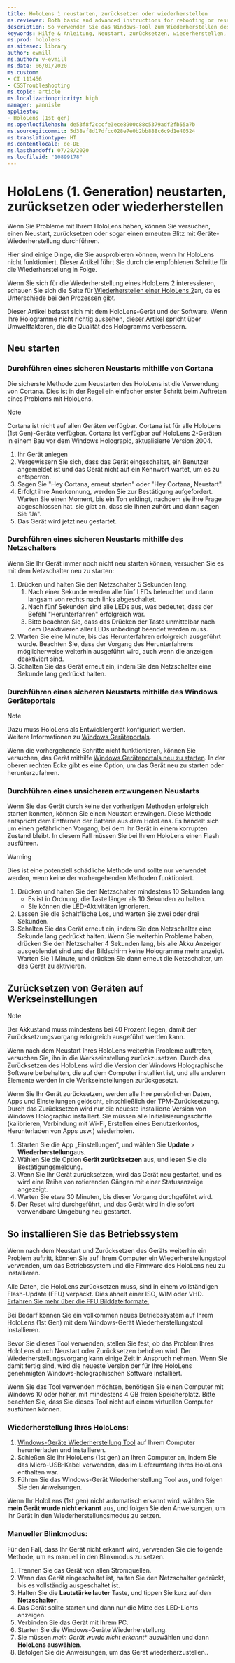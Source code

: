 ```yaml
---
title: HoloLens 1 neustarten, zurücksetzen oder wiederherstellen
ms.reviewer: Both basic and advanced instructions for rebooting or resetting your HoloLens.
description: So verwenden Sie das Windows-Tool zum Wiederherstellen des Geräts, um ein Bild durch Flash zu HoloLens 1st Gen auszuführen.
keywords: Hilfe & Anleitung, Neustart, zurücksetzen, wiederherstellen, Kaltstart, Warmstart, Energiezyklus, HoloLens, Herunterfahren, wdrt, Windows Device Recovery Tool
ms.prod: hololens
ms.sitesec: library
author: evmill
ms.author: v-evmill
ms.date: 06/01/2020
ms.custom:
- CI 111456
- CSSTroubleshooting
ms.topic: article
ms.localizationpriority: high
manager: yannisle
appliesto:
- HoloLens (1st gen)
ms.openlocfilehash: de53f8f2cccfe3ece8900c88c5379adf2fb55a7b
ms.sourcegitcommit: 5d38af8d17dfcc028e7e0b2bb888c6c9d1e40524
ms.translationtype: HT
ms.contentlocale: de-DE
ms.lasthandoff: 07/28/2020
ms.locfileid: "10899178"
---
```

# HoloLens (1. Generation) neustarten, zurücksetzen oder wiederherstellen

Wenn Sie Probleme mit Ihrem HoloLens haben, können Sie versuchen, einen Neustart, zurücksetzen oder sogar einen erneuten Blitz mit Geräte-Wiederherstellung durchführen.

Hier sind einige Dinge, die Sie ausprobieren können, wenn Ihr HoloLens nicht funktioniert.  Dieser Artikel führt Sie durch die empfohlenen Schritte für die Wiederherstellung in Folge.

Wenn Sie sich für die Wiederherstellung eines HoloLens 2 interessieren, schauen Sie sich die Seite für [Wiederherstellen einer HoloLens 2](https://docs.microsoft.com/hololens/hololens-recovery)an, da es Unterschiede bei den Prozessen gibt.

Dieser Artikel befasst sich mit dem HoloLens-Gerät und der Software. Wenn Ihre Hologramme nicht richtig aussehen, [dieser Artikel](hololens-environment-considerations.md) spricht über Umweltfaktoren, die die Qualität des Hologramms verbessern.

## Neu starten

### Durchführen eines sicheren Neustarts mithilfe von Cortana

Die sicherste Methode zum Neustarten des HoloLens ist die Verwendung von Cortana. Dies ist in der Regel ein einfacher erster Schritt beim Auftreten eines Problems mit HoloLens. 

> [!NOTE]
> Cortana ist nicht auf allen Geräten verfügbar. Cortana ist für alle HoloLens (1st Gen)-Geräte verfügbar.
> Cortana ist verfügbar auf HoloLens 2-Geräten in einem Bau vor dem Windows Holograpic, aktualisierte Version 2004.

1. Ihr Gerät anlegen
1. Vergewissern Sie sich, dass das Gerät eingeschaltet, ein Benutzer angemeldet ist und das Gerät nicht auf ein Kennwort wartet, um es zu entsperren.
1. Sagen Sie "Hey Cortana, erneut starten" oder "Hey Cortana, Neustart".
1. Erfolgt ihre Anerkennung, werden Sie zur Bestätigung aufgefordert.  Warten Sie einen Moment, bis ein Ton erklingt, nachdem sie ihre Frage abgeschlossen hat. sie gibt an, dass sie Ihnen zuhört und dann sagen Sie "Ja".
1. Das Gerät wird jetzt neu gestartet.

### Durchführen eines sicheren Neustarts mithilfe des Netzschalters

Wenn Sie Ihr Gerät immer noch nicht neu starten können, versuchen Sie es mit dem Netzschalter neu zu starten:

1. Drücken und halten Sie den Netzschalter 5 Sekunden lang.
   1. Nach einer Sekunde werden alle fünf LEDs beleuchtet und dann langsam von rechts nach links abgeschaltet.
   1. Nach fünf Sekunden sind alle LEDs aus, was bedeutet, dass der Befehl "Herunterfahren" erfolgreich war.
   1. Bitte beachten Sie, dass das Drücken der Taste unmittelbar nach dem Deaktivieren aller LEDs unbedingt beendet werden muss.
1. Warten Sie eine Minute, bis das Herunterfahren erfolgreich ausgeführt wurde. Beachten Sie, dass der Vorgang des Herunterfahrens möglicherweise weiterhin ausgeführt wird, auch wenn die anzeigen deaktiviert sind.
1. Schalten Sie das Gerät erneut ein, indem Sie den Netzschalter eine Sekunde lang gedrückt halten.

### Durchführen eines sicheren Neustarts mithilfe des Windows Geräteportals

> [!NOTE]
> Dazu muss HoloLens als Entwicklergerät konfiguriert werden.  
> Weitere Informationen zu [Windows Geräteportals](https://docs.microsoft.com/windows/mixed-reality/using-the-windows-device-portal).

Wenn die vorhergehende Schritte nicht funktionieren, können Sie versuchen, das Gerät mithilfe [Windows Geräteportals neu zu starten](https://docs.microsoft.com/windows/mixed-reality/using-the-windows-device-portal). In der oberen rechten Ecke gibt es eine Option, um das Gerät neu zu starten oder herunterzufahren.

### Durchführen eines unsicheren erzwungenen Neustarts

Wenn Sie das Gerät durch keine der vorherigen Methoden erfolgreich starten konnten, können Sie einen Neustart erzwingen. Diese Methode entspricht dem Entfernen der Batterie aus dem HoloLens.  Es handelt sich um einen gefährlichen Vorgang, bei dem Ihr Gerät in einem korrupten Zustand bleibt.  In diesem Fall müssen Sie bei Ihrem HoloLens einen Flash ausführen.  

> [!WARNING]
> Dies ist eine potenziell schädliche Methode und sollte nur verwendet werden, wenn keine der vorhergehenden Methoden funktioniert.

1. Drücken und halten Sie den Netzschalter mindestens 10 Sekunden lang.
   - Es ist in Ordnung, die Taste länger als 10 Sekunden zu halten.
   - Sie können die LED-Aktivitäten ignorieren.
1. Lassen Sie die Schaltfläche Los, und warten Sie zwei oder drei Sekunden.
1. Schalten Sie das Gerät erneut ein, indem Sie den Netzschalter eine Sekunde lang gedrückt halten.
Wenn Sie weiterhin Probleme haben, drücken Sie den Netzschalter 4 Sekunden lang, bis alle Akku Anzeiger ausgeblendet sind und der Bildschirm keine Hologramme mehr anzeigt. Warten Sie 1 Minute, und drücken Sie dann erneut die Netzschalter, um das Gerät zu aktivieren.

## Zurücksetzen von Geräten auf Werkseinstellungen

> [!NOTE]
> Der Akkustand muss mindestens bei 40 Prozent liegen, damit der Zurücksetzungsvorgang erfolgreich ausgeführt werden kann. 

Wenn nach dem Neustart Ihres HoloLens weiterhin Probleme auftreten, versuchen Sie, ihn in die Werkseinstellung zurückzusetzen.  Durch das Zurücksetzen des HoloLens wird die Version der Windows Holographische Software beibehalten, die auf dem Computer installiert ist, und alle anderen Elemente werden in die Werkseinstellungen zurückgesetzt.

Wenn Sie Ihr Gerät zurücksetzen, werden alle Ihre persönlichen Daten, Apps und Einstellungen gelöscht, einschließlich der TPM-Zurücksetzung. Durch das Zurücksetzen wird nur die neueste installierte Version von Windows Holographic installiert. Sie müssen alle Initialisierungsschritte (kalibrieren, Verbindung mit Wi-Fi, Erstellen eines Benutzerkontos, Herunterladen von Apps usw.) wiederholen.

1. Starten Sie die App „Einstellungen“, und wählen Sie **Update** > **Wiederherstellung**aus.
1. Wählen Sie die Option **Gerät zurücksetzen** aus, und lesen Sie die Bestätigungsmeldung.
1. Wenn Sie Ihr Gerät zurücksetzen, wird das Gerät neu gestartet, und es wird eine Reihe von rotierenden Gängen mit einer Statusanzeige angezeigt.
1. Warten Sie etwa 30 Minuten, bis dieser Vorgang durchgeführt wird.
1. Der Reset wird durchgeführt, und das Gerät wird in die sofort verwendbare Umgebung neu gestartet.

## So installieren Sie das Betriebssystem

Wenn nach dem Neustart und Zurücksetzen des Geräts weiterhin ein Problem auftritt, können Sie auf Ihrem Computer ein Wiederherstellungstool verwenden, um das Betriebssystem und die Firmware des HoloLens neu zu installieren.  

Alle Daten, die HoloLens zurücksetzen muss, sind in einem vollständigen Flash-Update (FFU) verpackt.  Dies ähnelt einer ISO, WIM oder VHD.  [Erfahren Sie mehr über die FFU Bilddateiformate.](https://docs.microsoft.com/windows-hardware/manufacture/desktop/wim-vs-ffu-image-file-formats)

Bei Bedarf können Sie ein vollkommen neues Betriebssystem auf Ihrem HoloLens (1st Gen) mit dem Windows-Gerät Wiederherstellungstool installieren.

Bevor Sie dieses Tool verwenden, stellen Sie fest, ob das Problem Ihres HoloLens durch Neustart oder Zurücksetzen behoben wird. Der Wiederherstellungsvorgang kann einige Zeit in Anspruch nehmen.  Wenn Sie damit fertig sind, wird die neueste Version der für Ihre HoloLens genehmigten Windows-holographischen Software installiert.

Wenn Sie das Tool verwenden möchten, benötigen Sie einen Computer mit Windows 10 oder höher, mit mindestens 4 GB freien Speicherplatz.  Bitte beachten Sie, dass Sie dieses Tool nicht auf einem virtuellen Computer ausführen können.

### Wiederherstellung Ihres HoloLens:

1. [Windows-Geräte Wiederherstellung Tool](https://support.microsoft.com/help/12379/windows-10-mobile-device-recovery-tool-faq) auf Ihrem Computer herunterladen und installieren.
1. Schießen Sie Ihr HoloLens (1st gen) an Ihren Computer an, indem Sie das Micro-USB-Kabel verwenden, das im Lieferumfang Ihres HoloLens enthalten war.
1. Führen Sie das Windows-Gerät Wiederherstellung Tool aus, und folgen Sie den Anweisungen.

Wenn Ihr HoloLens (1st gen) nicht automatisch erkannt wird, wählen Sie **mein Gerät wurde nicht erkannt** aus, und folgen Sie den Anweisungen, um Ihr Gerät in den Wiederherstellungsmodus zu setzen.

### Manueller Blinkmodus:

Für den Fall, dass Ihr Gerät nicht erkannt wird, verwenden Sie die folgende Methode, um es manuell in den Blinkmodus zu setzen.

1. Trennen Sie das Gerät von allen Stromquellen.
1. Wenn das Gerät eingeschaltet ist, halten Sie den Netzschalter gedrückt, bis es vollständig ausgeschaltet ist.
1. Halten Sie die **Lautstärke lauter** Taste, und tippen Sie kurz auf den **Netzschalter**. 
1. Das Gerät sollte starten und dann nur die Mitte des LED-Lichts anzeigen.
1. Verbinden Sie das Gerät mit Ihrem PC.
1. Starten Sie die Windows-Geräte Wiederherstellung.
1. Sie müssen *mein Gerät wurde nicht erkannt** auswählen und dann **HoloLens auswählen**. 
1. Befolgen Sie die Anweisungen, um das Gerät wiederherzustellen..
